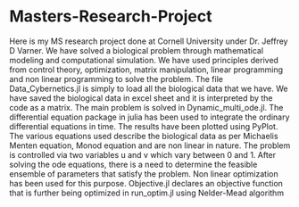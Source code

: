 # Masters-Research-Project
Here is my MS research project done at Cornell University under Dr. Jeffrey D Varner. We have solved a biological problem through mathematical modeling and computational simulation. We have used principles derived from control theory, optimization, matrix manipulation, linear programming and non linear programming to solve the problem. The file Data_Cybernetics.jl is simply to load all the biological data that we have. We have saved the biological data in excel sheet and it is interpreted by the code as a matrix. The main problem is solved in Dynamic_multi_ode.jl. The differential equation package in julia has been used to integrate the ordinary differential equations in time. The results have been plotted using PyPlot. The various equations used describe the biological data as per Michaelis Menten equation, Monod equation and are non linear in nature. The problem is controlled via two variables u and v which vary between 0 and 1. After solving the ode equations, there is a need to determine the feasible ensemble of parameters that satisfy the problem. Non linear optimization has been used for this purpose. Objective.jl declares an objective function that is further being optimized in run_optim.jl using Nelder-Mead algorithm

